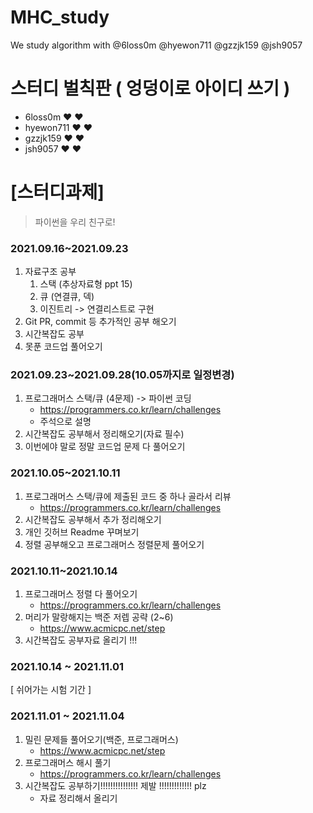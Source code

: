 # MHC_study

  We study algorithm with
 @6loss0m
 @hyewon711
 @gzzjk159
 @jsh9057
# 스터디 벌칙판 ( 엉덩이로 아이디 쓰기 )
- 6loss0m  ❤ ❤ 
- hyewon711  ❤ ❤ 
- gzzjk159  ❤ ❤ 
- jsh9057  ❤ ❤ 
# [스터디과제]
> 파이썬을 우리 친구로!
### 2021.09.16~2021.09.23
  1. 자료구조 공부
     1) 스택 (추상자료형 ppt 15)
     2) 큐 (연결큐, 덱)
     3) 이진트리
        -> 연결리스트로 구현
  2. Git PR, commit 등 추가적인 공부 해오기
  3. 시간복잡도 공부
  4. 못푼 코드업 풀어오기

### 2021.09.23~2021.09.28(10.05까지로 일정변경)
  1. 프로그래머스 스택/큐 (4문제) -> 파이썬 코딩
     - https://programmers.co.kr/learn/challenges
     - 주석으로 설명
  2. 시간복잡도 공부해서 정리해오기(자료 필수)
  3. 이번에야 말로 정말 코드업 문제 다 풀어오기

### 2021.10.05~2021.10.11
1. 프로그래머스 스택/큐에 제출된 코드 중 하나 골라서 리뷰
     - https://programmers.co.kr/learn/challenges
2. 시간복잡도 공부해서 추가 정리해오기
3. 개인 깃허브 Readme 꾸며보기
4. 정렬 공부해오고 프로그래머스 정렬문제 풀어오기

### 2021.10.11~2021.10.14 
1. 프로그래머스 정렬 다 풀어오기
    - https://programmers.co.kr/learn/challenges
2. 머리가 말랑해지는 백준 저렙 공략 (2~6)
   - https://www.acmicpc.net/step
3. 시간복잡도 공부자료 올리기 !!! 

### 2021.10.14 ~ 2021.11.01
 [ 쉬어가는 시험 기간 ]
 
 ### 2021.11.01 ~ 2021.11.04
 1. 밀린 문제들 풀어오기(백준, 프로그래머스)
    - https://www.acmicpc.net/step
 2. 프로그래머스 해시 풀기
    - https://programmers.co.kr/learn/challenges
 3. 시간복잡도 공부하기!!!!!!!!!!!!!!! 제발 !!!!!!!!!!!!! plz
    - 자료 정리해서 올리기
